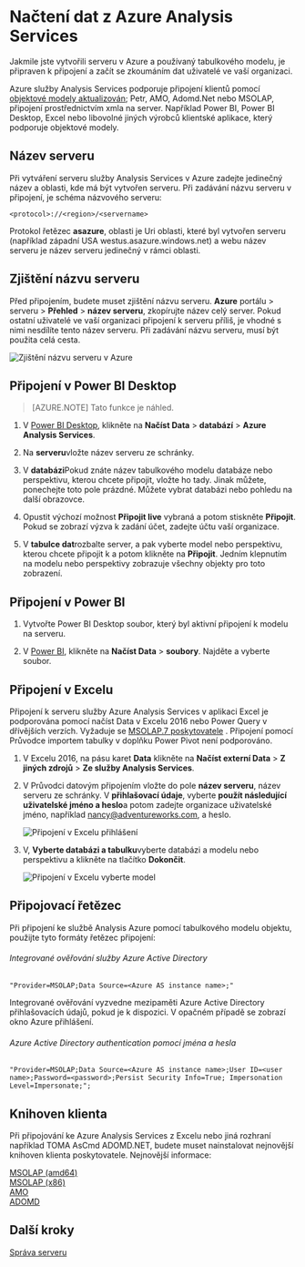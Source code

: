 <properties
   pageTitle="Načtení dat z Azure Analysis Services | Microsoft Azure"
   description="Zjistěte, jak se připojit k a načtení dat ze služby Analysis Services serveru v Azure."
   services="analysis-services"
   documentationCenter=""
   authors="minewiskan"
   manager="erikre"
   editor=""
   tags=""/>
<tags
   ms.service="analysis-services"
   ms.devlang="NA"
   ms.topic="article"
   ms.tgt_pltfrm="NA"
   ms.workload="na"
   ms.date="10/24/2016"
   ms.author="owend"/>

# <a name="get-data-from-azure-analysis-services"></a>Načtení dat z Azure Analysis Services
Jakmile jste vytvořili serveru v Azure a používaný tabulkového modelu, je připraven k připojení a začít se zkoumáním dat uživatelé ve vaší organizaci.

Azure služby Analysis Services podporuje připojení klientů pomocí [objektové modely aktualizován](#client-libraries); Petr, AMO, Adomd.Net nebo MSOLAP, připojení prostřednictvím xmla na server. Například Power BI, Power BI Desktop, Excel nebo libovolné jiných výrobců klientské aplikace, který podporuje objektové modely.

## <a name="server-name"></a>Název serveru
Při vytváření serveru služby Analysis Services v Azure zadejte jedinečný název a oblasti, kde má být vytvořen serveru. Při zadávání názvu serveru v připojení, je schéma názvového serveru:
```
<protocol>://<region>/<servername>
```
 Protokol řetězec **asazure**, oblasti je Uri oblasti, které byl vytvořen serveru (například západní USA westus.asazure.windows.net) a webu název serveru je název serveru jedinečný v rámci oblasti.

## <a name="get-the-server-name"></a>Zjištění názvu serveru
Před připojením, budete muset zjištění názvu serveru. **Azure** portálu > serveru > **Přehled** > **název serveru**, zkopírujte název celý server. Pokud ostatní uživatelé ve vaší organizaci připojení k serveru příliš, je vhodné s nimi nesdílíte tento název serveru. Při zadávání názvu serveru, musí být použita celá cesta.

![Zjištění názvu serveru v Azure](./media/analysis-services-deploy/aas-deploy-get-server-name.png)


## <a name="connect-in-power-bi-desktop"></a>Připojení v Power BI Desktop

> [AZURE.NOTE] Tato funkce je náhled.

1. V [Power BI Desktop](https://powerbi.microsoft.com/desktop/), klikněte na **Načíst Data** > **databází** > **Azure Analysis Services**.

2. Na **serveru**vložte název serveru ze schránky.

3. V **databázi**Pokud znáte název tabulkového modelu databáze nebo perspektivu, kterou chcete připojit, vložte ho tady. Jinak můžete, ponechejte toto pole prázdné. Můžete vybrat databázi nebo pohledu na další obrazovce.

4. Opustit výchozí možnost **Připojit live** vybraná a potom stiskněte **Připojit**. Pokud se zobrazí výzva k zadání účet, zadejte účtu vaší organizace.

5. V **tabulce dat**rozbalte server, a pak vyberte model nebo perspektivu, kterou chcete připojit k a potom klikněte na **Připojit**. Jedním klepnutím na modelu nebo perspektivy zobrazuje všechny objekty pro toto zobrazení.


## <a name="connect-in-power-bi"></a>Připojení v Power BI
1. Vytvořte Power BI Desktop soubor, který byl aktivní připojení k modelu na serveru.

2. V [Power BI](https://powerbi.microsoft.com), klikněte na **Načíst Data** > **soubory**. Najděte a vyberte soubor.


## <a name="connect-in-excel"></a>Připojení v Excelu
Připojení k serveru služby Azure Analysis Services v aplikaci Excel je podporována pomocí načíst Data v Excelu 2016 nebo Power Query v dřívějších verzích. Vyžaduje se [MSOLAP.7 poskytovatele](https://aka.ms/msolap) . Připojení pomocí Průvodce importem tabulky v doplňku Power Pivot není podporováno.

1. V Excelu 2016, na pásu karet **Data** klikněte na **Načíst externí Data** > **Z jiných zdrojů** > **Ze služby Analysis Services**.

2. V Průvodci datovým připojením vložte do pole **název serveru**, název serveru ze schránky. V **přihlašovací údaje**, vyberte **použít následující uživatelské jméno a heslo**a potom zadejte organizace uživatelské jméno, například nancy@adventureworks.com, a heslo.

    ![Připojení v Excelu přihlášení](./media/analysis-services-connect/aas-connect-excel-logon.png)

4. V, **Vyberte databázi a tabulku**vyberte databázi a modelu nebo perspektivu a klikněte na tlačítko **Dokončit**.

    ![Připojení v Excelu vyberte model](./media/analysis-services-connect/aas-connect-excel-select.png)

## <a name="connection-string"></a>Připojovací řetězec
Při připojení ke službě Analysis Azure pomocí tabulkového modelu objektu, použijte tyto formáty řetězec připojení:

###### <a name="integrated-azure-active-directory-authentication"></a>Integrované ověřování služby Azure Active Directory
```
"Provider=MSOLAP;Data Source=<Azure AS instance name>;"
```
Integrované ověřování vyzvedne mezipaměti Azure Active Directory přihlašovacích údajů, pokud je k dispozici. V opačném případě se zobrazí okno Azure přihlášení.

###### <a name="azure-active-directory-authentication-with-username-and-password"></a>Azure Active Directory authentication pomocí jména a hesla
```
"Provider=MSOLAP;Data Source=<Azure AS instance name>;User ID=<user name>;Password=<password>;Persist Security Info=True; Impersonation Level=Impersonate;";
```

## <a name="client-libraries"></a>Knihoven klienta
Při připojování ke Azure Analysis Services z Excelu nebo jiná rozhraní například TOMA AsCmd ADOMD.NET, budete muset nainstalovat nejnovější knihoven klienta poskytovatele. Nejnovější informace:  

[MSOLAP (amd64)](https://go.microsoft.com/fwlink/?linkid=829576)</br>
[MSOLAP (x86)](https://go.microsoft.com/fwlink/?linkid=829575)</br>
[AMO](https://go.microsoft.com/fwlink/?linkid=829578)</br>
[ADOMD](https://go.microsoft.com/fwlink/?linkid=829577)</br>



## <a name="next-steps"></a>Další kroky
[Správa serveru](analysis-services-manage.md)
